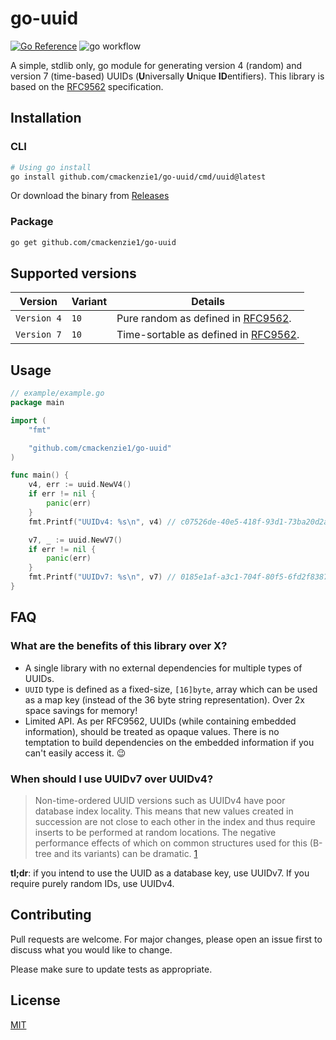 # go-uuid

[![Go Reference](https://pkg.go.dev/badge/github.com/cmackenzie1/go-uuid.svg)](https://pkg.go.dev/github.com/cmackenzie1/go-uuid)
![go workflow](https://github.com/cmackenzie1/go-uuid/actions/workflows/go.yml/badge.svg)

A simple, stdlib only, go module for generating version 4 (random) and version 7 (time-based) UUIDs (**U**niversally **U**nique **ID**entifiers). This library is based on the [RFC9562](https://www.rfc-editor.org/rfc/rfc9562.html) specification.

## Installation

### CLI

```bash
# Using go install
go install github.com/cmackenzie1/go-uuid/cmd/uuid@latest
```

Or download the binary from [Releases](https://github.com/cmackenzie1/go-uuid/releases)

### Package

```bash
go get github.com/cmackenzie1/go-uuid
```

## Supported versions

| Version     | Variant | Details                                                                             |
| ----------- | ------- | ----------------------------------------------------------------------------------- |
| `Version 4` | `10`    | Pure random as defined in [RFC9562](https://www.rfc-editor.org/rfc/rfc9562.html).   |
| `Version 7` | `10`    | Time-sortable as defined in [RFC9562](https://www.rfc-editor.org/rfc/rfc9562.html). |

## Usage

```go
// example/example.go
package main

import (
	"fmt"

	"github.com/cmackenzie1/go-uuid"
)

func main() {
	v4, err := uuid.NewV4()
	if err != nil {
		panic(err)
	}
	fmt.Printf("UUIDv4: %s\n", v4) // c07526de-40e5-418f-93d1-73ba20d2ac2c

	v7, _ := uuid.NewV7()
	if err != nil {
		panic(err)
	}
	fmt.Printf("UUIDv7: %s\n", v7) // 0185e1af-a3c1-704f-80f5-6fd2f8387f09
}

```

## FAQ

### What are the benefits of this library over X?

- A single library with no external dependencies for multiple types of UUIDs.
- `UUID` type is defined as a fixed-size, `[16]byte`, array which can be used as a map key (instead of the 36 byte
  string representation). Over 2x space savings for memory!
- Limited API. As per RFC9562, UUIDs (while containing embedded information), should be treated as opaque
  values. There is no temptation to build dependencies on the embedded information if you can't easily access it. 😉

### When should I use UUIDv7 over UUIDv4?

> Non-time-ordered UUID versions such as UUIDv4 have poor database index locality. This means that new
> values created in succession are not close to each other in the index and thus require inserts to be performed at
> random locations. The negative performance effects of which on common structures used for this (B-tree and its
> variants) can be dramatic. [1]

**tl;dr**: if you intend to use the UUID as a database key, use UUIDv7. If you require
purely random IDs, use UUIDv4.

## Contributing

Pull requests are welcome. For major changes, please open an issue first
to discuss what you would like to change.

Please make sure to update tests as appropriate.

## License

[MIT](./LICENSE.md)

[1]: https://www.rfc-editor.org/rfc/rfc9562.html#section-2.1
